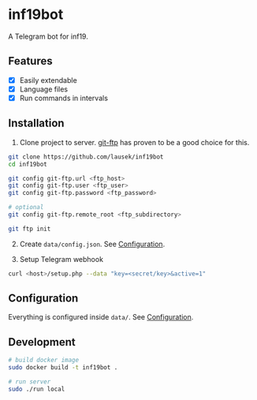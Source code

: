 # inf19bot

A Telegram bot for inf19.

## Features

- [X] Easily extendable
- [X] Language files
- [X] Run commands in intervals

## Installation

1. Clone project to server. [git-ftp](https://github.com/git-ftp/git-ftp) has proven to be a good choice for this.

``` bash
git clone https://github.com/lausek/inf19bot
cd inf19bot

git config git-ftp.url <ftp_host>
git config git-ftp.user <ftp_user>
git config git-ftp.password <ftp_password>

# optional
git config git-ftp.remote_root <ftp_subdirectory>

git ftp init
```

2. Create `data/config.json`. See [Configuration](./data/README.md).

3. Setup Telegram webhook

``` bash
curl <host>/setup.php --data "key=<secret/key>&active=1"
```

## Configuration

Everything is configured inside `data/`. See [Configuration](./data/README.md).

## Development

``` bash
# build docker image
sudo docker build -t inf19bot .

# run server
sudo ./run local
```
